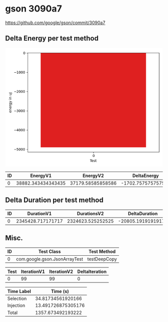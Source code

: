 # gson 3090a7


https://github.com/google/gson/commit/3090a7



## Delta Energy per test method

![](./gson_delta_energy_0_v.png)


| ID | EnergyV1 | EnergyV2 | DeltaEnergy | σV1 | σV2 |
| --- | --- | --- | --- | --- | --- |
| 0 | 38882.343434343435 | 37179.58585858586 | -1702.757575757576 | 13014.80064470627 | 12604.984741102877 |

## Delta Duration per test method


| ID | DurationV1 | DurationsV2 | DeltaDuration |
| --- | --- | --- | --- |
| 0 | 2345428.717171717 | 2324623.525252525 | -20805.19191919174 |

## Misc.

| ID | Test Class | Test Method |
| --- | --- | --- |
| 0 | com.google.gson.JsonArrayTest | testDeepCopy |




| Test | IterationV1 | IterationV2 | DeltaIteration |
| --- | --- | --- | --- |
| 0 | 99 | 99 | 0 |



| Time Label | Time (s) |
| --- | --- |
| Selection | 34.81734561920166 |
| Injection | 13.491726875305176 |
| Total | 1357.673492193222 |


